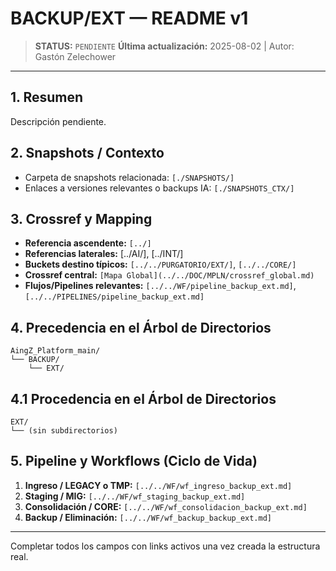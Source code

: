 # BACKUP/EXT — README v1

> **STATUS:** `PENDIENTE`
> **Última actualización:** 2025-08-02 | Autor: Gastón Zelechower

---

## 1. Resumen
Descripción pendiente.

## 2. Snapshots / Contexto
- Carpeta de snapshots relacionada: `[./SNAPSHOTS/]`
- Enlaces a versiones relevantes o backups IA: `[./SNAPSHOTS_CTX/]`

## 3. Crossref y Mapping
- **Referencia ascendente:** `[../]`
- **Referencias laterales:** [../AI/], [../INT/]
- **Buckets destino típicos:** `[../../PURGATORIO/EXT/]`, `[../../CORE/]`
- **Crossref central:** `[Mapa Global](../../DOC/MPLN/crossref_global.md)`
- **Flujos/Pipelines relevantes:** `[../../WF/pipeline_backup_ext.md]`, `[../../PIPELINES/pipeline_backup_ext.md]`

## 4. Precedencia en el Árbol de Directorios
```text
AingZ_Platform_main/
└── BACKUP/
    └── EXT/
```

## 4.1 Procedencia en el Árbol de Directorios
```text
EXT/
└── (sin subdirectorios)
```

## 5. Pipeline y Workflows (Ciclo de Vida)
1. **Ingreso / LEGACY o TMP:** `[../../WF/wf_ingreso_backup_ext.md]`
2. **Staging / MIG:** `[../../WF/wf_staging_backup_ext.md]`
3. **Consolidación / CORE:** `[../../WF/wf_consolidacion_backup_ext.md]`
4. **Backup / Eliminación:** `[../../WF/wf_backup_backup_ext.md]`

---
Completar todos los campos con links activos una vez creada la estructura real.

